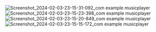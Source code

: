 ![Screenshot_2024-02-03-23-15-31-092_com example musicplayer](https://github.com/JiM35/Music-Player-App/assets/48186310/9e51d9ed-bbc1-42a7-a257-dc21db848f34)
![Screenshot_2024-02-03-23-15-23-398_com example musicplayer](https://github.com/JiM35/Music-Player-App/assets/48186310/09ed611b-2912-4288-b430-2e6dda384b4d)
![Screenshot_2024-02-03-23-15-20-849_com example musicplayer](https://github.com/JiM35/Music-Player-App/assets/48186310/68f95dd1-ba78-4d46-bdf4-b7d7a5493f37)
![Screenshot_2024-02-03-23-15-15-172_com example musicplayer](https://github.com/JiM35/Music-Player-App/assets/48186310/96eda472-6ece-4066-8ab6-2c0beda5eaea)
